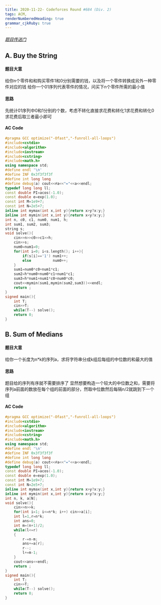 ```yaml
---
title: 2020-11-22- Codeforces Round #684 (Div. 2)
tags: ACM,
renderNumberedHeading: true
grammar_cjkRuby: true
---
```

###### [题目传送门](https://codeforces.com/contest/1440)
## A. Buy the String
#### 题目大意
给你n个零件和和购买零件1和0分别需要的钱，以及将一个零件转换成另外一种零件对应的钱
给你一个01序列代表零件的情况，问买下n个零件所需的最小值
#### 思路
先统计01序列中0和1分别的个数，考虑不转化直接求花费和转化1求花费和转化0求花费后取三者最小即可
#### AC Code

``` cpp
#pragma GCC optimize("-Ofast","-funroll-all-loops")
#include<cstdio>
#include<algorithm>
#include<iostream>
#include<cstring>
#include<math.h>
using namespace std;
#define endl '\n'
#define INF 0x3f3f3f3f
#define int long long
#define debug(a) cout<<#a<<"="<<a<<endl;
typedef long long ll;
const double PI=acos(-1.0);
const double e=exp(1.0);
const int M=1e9+7;
const int N=2e5+7;
inline int mymax(int x,int y){return x>y?x:y;}
inline int mymin(int x,int y){return x<y?x:y;}
int n, c0, c1, num0, num1, h;
int sum1, sum2, sum3;
string s;
void solve(){
    cin>>n>>c0>>c1>>h;
    cin>>s;
    num0=num1=0;
    for(int i=0; i<s.length(); i++){
        if(s[i]=='1') num1++;
        else          num0++;
    }
    sum1=num0*c0+num1*c1;
    sum2=h*num0+num0*c1+num1*c1;
    sum3=h*num1+num1*c0+num0*c0;
    cout<<mymin(sum1,mymin(sum2,sum3))<<endl;
    return ;
}
signed main(){
    int T;
    cin>>T;
    while(T--) solve();
    return 0;
}
```

## B. Sum of Medians
#### 题目大意
给你一个长度为n\*k的序列a，求将字符串分成k组后每组的中位数的和最大的值
#### 思路
题目给的序列有序就不需要排序了
显然想要构造一个较大的中位数之和，需要将序列a前面的数放在每个组的前面的部分，然取中位数然后每隔n/2就跳到下一个组
#### AC Code

``` cpp
#pragma GCC optimize("-Ofast","-funroll-all-loops")
#include<cstdio>
#include<algorithm>
#include<iostream>
#include<cstring>
#include<math.h>
using namespace std;
#define endl '\n'
#define INF 0x3f3f3f3f
#define int long long
#define debug(a) cout<<#a<<"="<<a<<endl;
typedef long long ll;
const double PI=acos(-1.0);
const double e=exp(1.0);
const int M=1e9+7;
const int N=2e5+7;
inline int mymax(int x,int y){return x>y?x:y;}
inline int mymin(int x,int y){return x<y?x:y;}
int n, k, a[N];
void solve(){
    cin>>n>>k;
    for(int i=1; i<=n*k; i++) cin>>a[i];
    int l=1,r=n*k;
    int ans=0;
    int m=(n+1)/2;
    while(l<=r)
    {
        r-=n-m;
        ans+=a[r];
        r--;
        l+=m-1;
    }
    cout<<ans<<endl;
    return ;
}
signed main(){
    int T;
    cin>>T;
    while(T--) solve();
    return 0;
}
```
